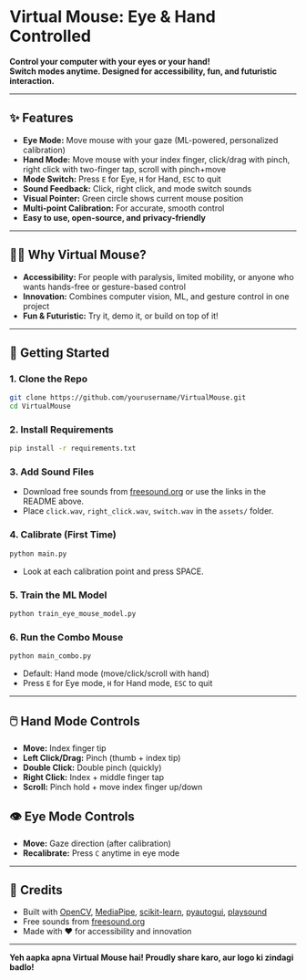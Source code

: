 # Virtual Mouse: Eye & Hand Controlled

**Control your computer with your eyes or your hand!  
Switch modes anytime. Designed for accessibility, fun, and futuristic interaction.**

---

## ✨ Features

- **Eye Mode:** Move mouse with your gaze (ML-powered, personalized calibration)
- **Hand Mode:** Move mouse with your index finger, click/drag with pinch, right click with two-finger tap, scroll with pinch+move
- **Mode Switch:** Press `E` for Eye, `H` for Hand, `ESC` to quit
- **Sound Feedback:** Click, right click, and mode switch sounds
- **Visual Pointer:** Green circle shows current mouse position
- **Multi-point Calibration:** For accurate, smooth control
- **Easy to use, open-source, and privacy-friendly**

---

## 🧑‍💻 Why Virtual Mouse?

- **Accessibility:** For people with paralysis, limited mobility, or anyone who wants hands-free or gesture-based control
- **Innovation:** Combines computer vision, ML, and gesture control in one project
- **Fun & Futuristic:** Try it, demo it, or build on top of it!

---

## 🚀 Getting Started

### 1. Clone the Repo
```bash
git clone https://github.com/yourusername/VirtualMouse.git
cd VirtualMouse
```

### 2. Install Requirements
```bash
pip install -r requirements.txt
```

### 3. Add Sound Files
- Download free sounds from [freesound.org](https://freesound.org/) or use the links in the README above.
- Place `click.wav`, `right_click.wav`, `switch.wav` in the `assets/` folder.

### 4. Calibrate (First Time)
```bash
python main.py
```
- Look at each calibration point and press SPACE.

### 5. Train the ML Model
```bash
python train_eye_mouse_model.py
```

### 6. Run the Combo Mouse
```bash
python main_combo.py
```
- Default: Hand mode (move/click/scroll with hand)
- Press `E` for Eye mode, `H` for Hand mode, `ESC` to quit

---

## 🖱️ Hand Mode Controls

- **Move:** Index finger tip
- **Left Click/Drag:** Pinch (thumb + index tip)
- **Double Click:** Double pinch (quickly)
- **Right Click:** Index + middle finger tap
- **Scroll:** Pinch hold + move index finger up/down

## 👁️ Eye Mode Controls

- **Move:** Gaze direction (after calibration)
- **Recalibrate:** Press `C` anytime in eye mode

---

## 📢 Credits

- Built with [OpenCV](https://opencv.org/), [MediaPipe](https://mediapipe.dev/), [scikit-learn](https://scikit-learn.org/), [pyautogui](https://pyautogui.readthedocs.io/), [playsound](https://github.com/TaylorSMarks/playsound)
- Free sounds from [freesound.org](https://freesound.org/)
- Made with ❤️ for accessibility and innovation

---

**Yeh aapka apna Virtual Mouse hai! Proudly share karo, aur logo ki zindagi badlo!** 